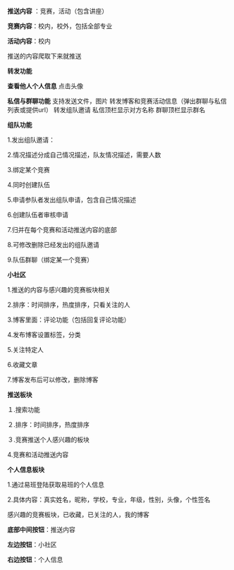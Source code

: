 **推送内容** ：竞赛，活动（包含讲座）

**竞赛内容**：校内，校外，包括全部专业

**活动内容**：校内

推送的内容爬取下来就推送

**转发功能**

**查看他人个人信息**
点击头像

**私信与群聊功能**
支持发送文件，图片
转发博客和竞赛活动信息（弹出群聊与私信列表或提供url）
转发组队邀请
私信顶栏显示对方名称
群聊顶栏显示群名



**组队功能**

1.发出组队邀请：

2.情况描述分成自己情况描述，队友情况描述，需要人数

3.绑定某个竞赛

4.同时创建队伍

5.申请参队者发出组队申请，包含自己情况描述

6.创建队伍者审核申请

7.归并在每个竞赛和活动推送内容的底部

8.可修改删除已经发出的组队邀请

9.队伍群聊（绑定某一个竞赛）





**小社区**

1.推送的内容与感兴趣的竞赛板块相关

2.排序：时间排序，热度排序，只看关注的人

3.博客里面：评论功能（包括回复评论功能）

4.发布博客设置标签，分类

5.关注特定人

6.收藏文章

7.博客发布后可以修改，删除博客




**推送板块**

１.搜索功能

２.排序：时间排序，热度排序

３.竞赛推送个人感兴趣的板块

4.竞赛和活动推送内容





**个人信息板块**

1.通过易班登陆获取易班的个人信息

2.具体内容：真实姓名，昵称，学校，专业，年级，性别，头像，个性签名

感兴趣的竞赛板块，已收藏，已关注的人，我的博客



**底部中间按钮**：推送内容

**左边按钮**：小社区

**右边按钮**：个人信息
